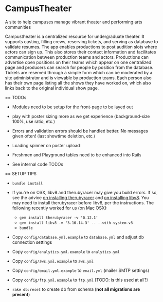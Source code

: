 CampusTheater
=============

A site to help campuses manage vibrant theater and performing arts communities

Campustheater is a centralized resource for undergraduate theater.  It supports casting, filling crews, reserving tickets, and serving as database to validate resumes.  The app enables productions to post audition slots where actors can sign up.  This also stores their contact information and facilitates communication between production teams and actors. Productions can advertise open positions on their teams which appear on one centralized page and producers can search for people by position from the database. Tickets are reserved through a simple form which can be moderated by a site administrator and is viewable by production teams. Each person also has their own page listing all the shows they have worked on, which also links back to the original individual show page.

== TODOs
- Modules need to be setup for the front-page to be layed out
- play with poster sizing more as we get experience (background-size 100%, use ratio, etc.)
- Errors and validation errors should be handled better. No messages given often! (last showtime deletion, etc.)

- Loading spinner on poster upload
- Freshmen and Playground tables need to be enhanced into Rails
- See internal code TODOs

== SETUP TIPS

- `bundle install`
- If you're on OSX, libv8 and therubyracer may give you build errors. If so, see the advice [on installing therubyracer](http://stackoverflow.com/a/20145328/1729692) and [on installing libv8](http://stackoverflow.com/a/19674065/1729692). You may need to install therubyracer before libv8, per the instructions. The following recently worked for us (on Mac OSX):
  - `gem install therubyracer -v '0.12.1'`
  - `gem install libv8 -v '3.16.14.3' -- --with-system-v8`
  - `bundle`

- Copy `config/database.yml.example` to `database.yml` and adjust db connection settings
- Copy `config/analytics.yml.example` to `analytics.yml`
- Copy `config/aws.yml.example` to `aws.yml`
- Copy `config/email.yml.example` to `email.yml` (mailer SMTP settings)
- Copy `config/ftp.yml.example` to `ftp.yml` (TODO: is this used at all?)
- `rake db:reset` to create db from schema (**not all migrations are present**)

